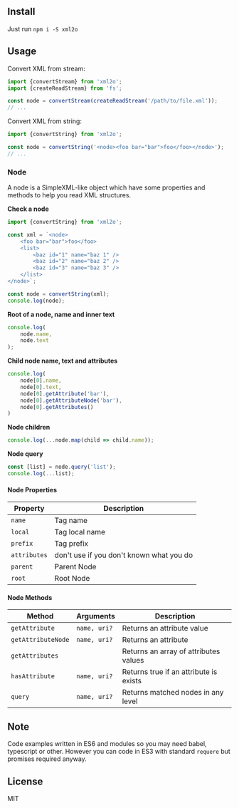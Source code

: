 ## Install

Just run `npm i -S xml2o`

## Usage

Convert XML from stream:

```typescript
import {convertStream} from 'xml2o';
import {createReadStream} from 'fs';

const node = convertStream(createReadStream('/path/to/file.xml'));
// ...

```

Convert XML from string:

```typescript
import {convertString} from 'xml2o';

const node = convertString('<node><foo bar="bar">foo</foo></node>');
// ...

```

### Node

A node is a SimpleXML-like object which have some properties and methods
to help you read XML structures.

**Check a node**

```typescript
import {convertString} from 'xml2o';

const xml = `<node>
    <foo bar="bar">foo</foo>
    <list>
        <baz id="1" name="baz 1" />
        <baz id="2" name="baz 2" />
        <baz id="3" name="baz 3" />
    </list>
</node>`;

const node = convertString(xml);
console.log(node);
```

**Root of a node, name and inner text**

```typescript
console.log(
    node.name,
    node.text
);
```

**Child node name, text and attributes**

```typescript
console.log(
    node[0].name,
    node[0].text,
    node[0].getAttribute('bar'),
    node[0].getAttributeNode('bar'),
    node[0].getAttributes()
)
```

**Node children**
```typescript
console.log(...node.map(child => child.name));
```

**Node query**
```typescript
const [list] = node.query('list');
console.log(...list);
```

#### Node Properties

| Property | Description |
|---|---|
| `name`         | Tag name
| `local`        | Tag local name
| `prefix`       | Tag prefix
| `attributes`  |  don't use if you don't known what you do | 
| `parent`      |  Parent Node
| `root`        |  Root Node

#### Node Methods

| Method | Arguments | Description |
|---|---|---|
| `getAttribute`    | `name, uri?`  | Returns an attribute value
| `getAttributeNode`| `name, uri?`  | Returns an attribute
| `getAttributes`   |               | Returns an array of attributes values
| `hasAttribute`    | `name, uri?`  | Returns true if an attribute is exists 
| `query`           | `name, uri?`  | Returns matched nodes in any level

## Note
Code examples written in ES6 and modules so you may need babel, typescript or other.
However you can code in ES3 with standard `requere` but promises required anyway.

## License
MIT
